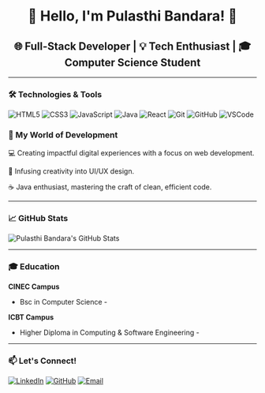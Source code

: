<div align="center">

# 👋 Hello, I'm **Pulasthi Bandara**! 🚀  
## 🌐 Full-Stack Developer | 💡 Tech Enthusiast | 🎓 Computer Science Student

</div>

---

### 🛠️ Technologies & Tools


  ![HTML5](https://img.shields.io/badge/-HTML5-E34F26?style=for-the-badge&logo=html5&logoColor=white)
  ![CSS3](https://img.shields.io/badge/-CSS3-1572B6?style=for-the-badge&logo=css3&logoColor=white)
  ![JavaScript](https://img.shields.io/badge/-JavaScript-F7DF1E?style=for-the-badge&logo=javascript&logoColor=black)
  ![Java](https://img.shields.io/badge/-Java-007396?style=for-the-badge&logo=java&logoColor=white)
  ![React](https://img.shields.io/badge/-React-61DAFB?style=for-the-badge&logo=react&logoColor=white)
  ![Git](https://img.shields.io/badge/-Git-F05032?style=for-the-badge&logo=git&logoColor=white)
  ![GitHub](https://img.shields.io/badge/-GitHub-181717?style=for-the-badge&logo=github&logoColor=white)
  ![VSCode](https://img.shields.io/badge/-VSCode-007ACC?style=for-the-badge&logo=visual-studio-code&logoColor=white)


### 🚀 My World of Development

💻 Creating impactful digital experiences with a focus on web development.

🎨 Infusing creativity into UI/UX design.

☕️ Java enthusiast, mastering the craft of clean, efficient code.

---

### 📈 GitHub Stats

![Pulasthi Bandara's GitHub Stats](https://github-readme-stats.vercel.app/api?username=Pulasthi2002&show_icons=true&theme=dark)

---

### 🎓 Education

**CINEC Campus**  
- Bsc in Computer Science - 

**ICBT Campus**
- Higher Diploma in Computing & Software Engineering -

---

### 📫 Let's Connect!

[![LinkedIn](https://img.shields.io/badge/-LinkedIn-0A66C2?style=for-the-badge&logo=linkedin&logoColor=white)](https://www.linkedin.com/in/pulasthibandara/)
[![GitHub](https://img.shields.io/badge/-GitHub-181717?style=for-the-badge&logo=github&logoColor=white)](https://github.com/Pulasthi2002)
[![Email](https://img.shields.io/badge/-Email-D14836?style=for-the-badge&logo=gmail&logoColor=white)](mailto:pulasthibandara@gmail.com)


